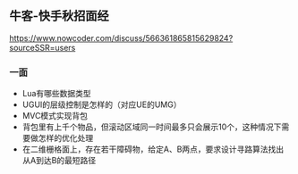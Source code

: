 ## 牛客-快手秋招面经
https://www.nowcoder.com/discuss/566361865815629824?sourceSSR=users

### 一面
- Lua有哪些数据类型
- UGUI的层级控制是怎样的（对应UE的UMG）
- MVC模式实现背包
- 背包里有上千个物品，但滚动区域同一时间最多只会展示10个，这种情况下需要做怎样的优化处理
- 在二维栅格面上，存在若干障碍物，给定A、B两点，要求设计寻路算法找出从A到达B的最短路径